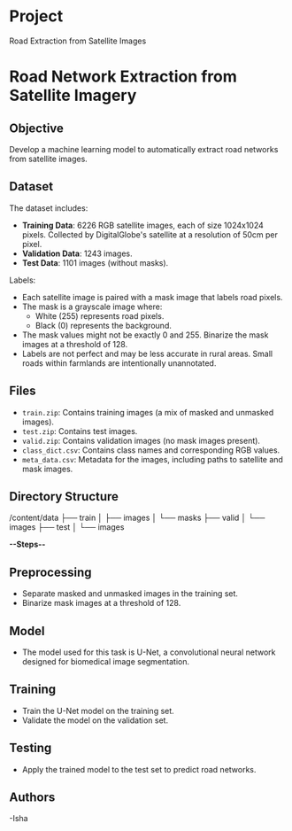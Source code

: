 # Project
Road Extraction from Satellite Images
# Road Network Extraction from Satellite Imagery

## Objective
Develop a machine learning model to automatically extract road networks from satellite images.

## Dataset
The dataset includes:
- **Training Data**: 6226 RGB satellite images, each of size 1024x1024 pixels. Collected by DigitalGlobe's satellite at a resolution of 50cm per pixel.
- **Validation Data**: 1243 images.
- **Test Data**: 1101 images (without masks).

Labels:
- Each satellite image is paired with a mask image that labels road pixels.
- The mask is a grayscale image where:
  - White (255) represents road pixels.
  - Black (0) represents the background.
- The mask values might not be exactly 0 and 255. Binarize the mask images at a threshold of 128.
- Labels are not perfect and may be less accurate in rural areas. Small roads within farmlands are intentionally unannotated.

## Files
- `train.zip`: Contains training images (a mix of masked and unmasked images).
- `test.zip`: Contains test images.
- `valid.zip`: Contains validation images (no mask images present).
- `class_dict.csv`: Contains class names and corresponding RGB values.
- `meta_data.csv`: Metadata for the images, including paths to satellite and mask images.

## Directory Structure
/content/data
├── train
│ ├── images
│ └── masks
├── valid
│ └── images
├── test
│ └── images


**--Steps--**

## Preprocessing
- Separate masked and unmasked images in the training set.
- Binarize mask images at a threshold of 128.

## Model
- The model used for this task is U-Net, a convolutional neural network designed for biomedical image segmentation.

## Training
- Train the U-Net model on the training set.
- Validate the model on the validation set.

## Testing
- Apply the trained model to the test set to predict road networks.

## Authors
-Isha

